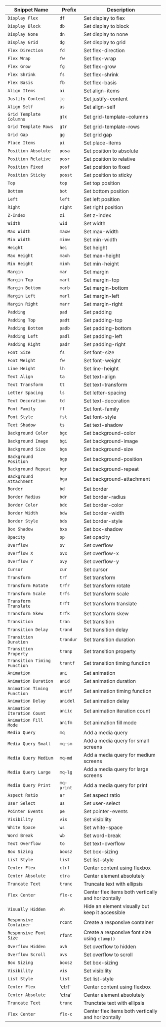 | **Snippet Name**             | **Prefix** | **Description**                                    |
| ---------------------------- | ---------- | -------------------------------------------------- |
| `Display Flex`               | `df`       | Set display to flex                                |
| `Display Block`              | `db`       | Set display to block                               |
| `Display None`               | `dn`       | Set display to none                                |
| `Display Grid`               | `dg`       | Set display to grid                                |
| `Flex Direction`             | `fd`       | Set flex-direction                                 |
| `Flex Wrap`                  | `fw`       | Set flex-wrap                                      |
| `Flex Grow`                  | `fg`       | Set flex-grow                                      |
| `Flex Shrink`                | `fs`       | Set flex-shrink                                    |
| `Flex Basis`                 | `fb`       | Set flex-basis                                     |
| `Align Items`                | `ai`       | Set align-items                                    |
| `Justify Content`            | `jc`       | Set justify-content                                |
| `Align Self`                 | `as`       | Set align-self                                     |
| `Grid Template Columns`      | `gtc`      | Set grid-template-columns                          |
| `Grid Template Rows`         | `gtr`      | Set grid-template-rows                             |
| `Grid Gap`                   | `gg`       | Set grid gap                                       |
| `Place Items`                | `pi`       | Set place-items                                    |
| `Position Absolute`          | `posa`     | Set position to absolute                           |
| `Position Relative`          | `posr`     | Set position to relative                           |
| `Position Fixed`             | `posf`     | Set position to fixed                              |
| `Position Sticky`            | `posst`    | Set position to sticky                             |
| `Top`                        | `top`      | Set top position                                   |
| `Bottom`                     | `bot`      | Set bottom position                                |
| `Left`                       | `left`     | Set left position                                  |
| `Right`                      | `right`    | Set right position                                 |
| `Z-Index`                    | `zi`       | Set z-index                                        |
| `Width`                      | `wid`      | Set width                                          |
| `Max Width`                  | `maxw`     | Set max-width                                      |
| `Min Width`                  | `minw`     | Set min-width                                      |
| `Height`                     | `hei`      | Set height                                         |
| `Max Height`                 | `maxh`     | Set max-height                                     |
| `Min Height`                 | `minh`     | Set min-height                                     |
| `Margin`                     | `mar`      | Set margin                                         |
| `Margin Top`                 | `mart`     | Set margin-top                                     |
| `Margin Bottom`              | `marb`     | Set margin-bottom                                  |
| `Margin Left`                | `marl`     | Set margin-left                                    |
| `Margin Right`               | `marr`     | Set margin-right                                   |
| `Padding`                    | `pad`      | Set padding                                        |
| `Padding Top`                | `padt`     | Set padding-top                                    |
| `Padding Bottom`             | `padb`     | Set padding-bottom                                 |
| `Padding Left`               | `padl`     | Set padding-left                                   |
| `Padding Right`              | `padr`     | Set padding-right                                  |
| `Font Size`                  | `fs`       | Set font-size                                      |
| `Font Weight`                | `fw`       | Set font-weight                                    |
| `Line Height`                | `lh`       | Set line-height                                    |
| `Text Align`                 | `ta`       | Set text-align                                     |
| `Text Transform`             | `tt`       | Set text-transform                                 |
| `Letter Spacing`             | `ls`       | Set letter-spacing                                 |
| `Text Decoration`            | `td`       | Set text-decoration                                |
| `Font Family`                | `ff`       | Set font-family                                    |
| `Font Style`                 | `fst`      | Set font-style                                     |
| `Text Shadow`                | `ts`       | Set text-shadow                                    |
| `Background Color`           | `bgc`      | Set background-color                               |
| `Background Image`           | `bgi`      | Set background-image                               |
| `Background Size`            | `bgs`      | Set background-size                                |
| `Background Position`        | `bgp`      | Set background-position                            |
| `Background Repeat`          | `bgr`      | Set background-repeat                              |
| `Background Attachment`      | `bga`      | Set background-attachment                          |
| `Border`                     | `bd`       | Set border                                         |
| `Border Radius`              | `bdr`      | Set border-radius                                  |
| `Border Color`               | `bdc`      | Set border-color                                   |
| `Border Width`               | `bdw`      | Set border-width                                   |
| `Border Style`               | `bds`      | Set border-style                                   |
| `Box Shadow`                 | `bxs`      | Set box-shadow                                     |
| `Opacity`                    | `op`       | Set opacity                                        |
| `Overflow`                   | `ov`       | Set overflow                                       |
| `Overflow X`                 | `ovx`      | Set overflow-x                                     |
| `Overflow Y`                 | `ovy`      | Set overflow-y                                     |
| `Cursor`                     | `cur`      | Set cursor                                         |
| `Transform`                  | `trf`      | Set transform                                      |
| `Transform Rotate`           | `trfr`     | Set transform rotate                               |
| `Transform Scale`            | `trfs`     | Set transform scale                                |
| `Transform Translate`        | `trft`     | Set transform translate                            |
| `Transform Skew`             | `trfk`     | Set transform skew                                 |
| `Transition`                 | `tran`     | Set transition                                     |
| `Transition Delay`           | `trand`    | Set transition delay                               |
| `Transition Duration`        | `trandur`  | Set transition duration                            |
| `Transition Property`        | `tranp`    | Set transition property                            |
| `Transition Timing Function` | `trantf`   | Set transition timing function                     |
| `Animation`                  | `ani`      | Set animation                                      |
| `Animation Duration`         | `anid`     | Set animation duration                             |
| `Animation Timing Function`  | `anitf`    | Set animation timing function                      |
| `Animation Delay`            | `anidel`   | Set animation delay                                |
| `Animation Iteration Count`  | `aniic`    | Set animation iteration count                      |
| `Animation Fill Mode`        | `anifm`    | Set animation fill mode                            |
| `Media Query`                | `mq`       | Add a media query                                  |
| `Media Query Small`          | `mq-sm`    | Add a media query for small screens                |
| `Media Query Medium`         | `mq-md`    | Add a media query for medium screens               |
| `Media Query Large`          | `mq-lg`    | Add a media query for large screens                |
| `Media Query Print`          | `mq-print` | Add a media query for print                        |
| `Aspect Ratio`               | `ar`       | Set aspect ratio                                   |
| `User Select`                | `us`       | Set user-select                                    |
| `Pointer Events`             | `pe`       | Set pointer-events                                 |
| `Visibility`                 | `vis`      | Set visibility                                     |
| `White Space`                | `ws`       | Set white-space                                    |
| `Word Break`                 | `wb`       | Set word-break                                     |
| `Text Overflow`              | `to`       | Set text-overflow                                  |
| `Box Sizing`                 | `boxsz`    | Set box-sizing                                     |
| `List Style`                 | `list`     | Set list-style                                     |
| `Center Flex`                | `ctrf`     | Center content using flexbox                       |
| `Center Absolute`            | `ctra`     | Center element absolutely                          |
| `Truncate Text`              | `trunc`    | Truncate text with ellipsis                        |
| `Flex Center`                | `flx-c`    | Center flex items both vertically and horizontally |
| `Visually Hidden`            | `vh`       | Hide an element visually but keep it accessible    |
| `Responsive Container`       | `rcont`    | Create a responsive container                      |
| `Responsive Font Size`       | `rfont`    | Create a responsive font size using `clamp()`      |
| `Overflow Hidden`            | `ovh`      | Set overflow to hidden                             |
| `Overflow Scroll`            | `ovs`      | Set overflow to scroll                             |
| `Box Sizing`                 | `boxsz`    | Set box-sizing                                     |
| `Visibility`                 | `vis`      | Set visibility                                     |
| `List Style`                 | `list`     | Set list-style                                     |
| `Center Flex`                | 'ctrf'     | Center content using flexbox                       |
| `Center Absolute`            | 'ctra'     | Center element absolutely                          |
| `Truncate Text`              | `trunc`    | Trunctate text with ellipsis                       |
| `Flex Center`                | `flx-c`    | Center flex items both vertically and horizontally |
